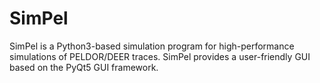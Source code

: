 SimPel
======

SimPel is a Python3-based simulation program for high-performance simulations of PELDOR/DEER traces. SimPel provides a user-friendly GUI based on the PyQt5 GUI framework.

